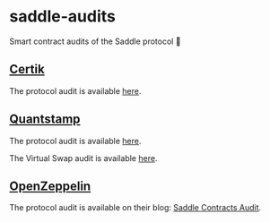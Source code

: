 # saddle-audits

Smart contract audits of the Saddle protocol 🤠

## [Certik](https://certik.io/)

The protocol audit is available [here](10-29-2020_Certik.pdf).

## [Quantstamp](https://quantstamp.com/)

The protocol audit is available [here](12-09-2020_Quantstamp.pdf).

The Virtual Swap audit is available [here](03-31-2021_Quantstamp_VirtualSwap.pdf).

## [OpenZeppelin](https://openzeppelin.com/)

The protocol audit is available on their blog: [Saddle Contracts Audit](https://blog.openzeppelin.com/saddle-contracts-audit/).
